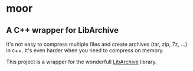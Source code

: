 moor
====

A C++ wrapper for LibArchive
----------------------------

It's not easy to compress multiple files and create 
archives (tar, zip, 7z, ...) in c++.
It's even harder when you need to compress on memory.

This project is a wrapper for the wonderfull 
[LibArchive](http://libarchive.github.com/)
library.
